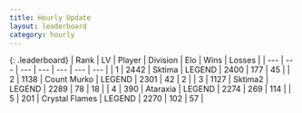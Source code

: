 ```yaml
---
title: Hourly Update
layout: leaderboard
category: hourly
---
```


{: .leaderboard}
| Rank | LV | Player | Division | Elo | Wins | Losses |
| --- | --- | --- | --- | --- | --- | --- |
| <span data-change="0">1</span> | 2442 | <span title="ID: 353063">Sktima</span> | LEGEND | <span data-change="0">2400</span> | <span data-change="0">177</span> | <span data-change="0">45</span> |
| <span data-change="1">2</span> | 1138 | <span title="ID: 498323">Count Murko</span> | LEGEND | <span data-change="0">2301</span> | <span data-change="0">42</span> | <span data-change="0">2</span> |
| <span data-change="-1">3</span> | 1127 | <span title="ID: 402846">Sktima2</span> | LEGEND | <span data-change="-30">2289</span> | <span data-change="0">78</span> | <span data-change="2">18</span> |
| <span data-change="0">4</span> | 390 | <span title="ID: 745153">Ataraxia</span> | LEGEND | <span data-change="5">2274</span> | <span data-change="1">269</span> | <span data-change="0">114</span> |
| <span data-change="0">5</span> | 201 | <span title="ID: 725085">Crystal Flames</span> | LEGEND | <span data-change="5">2270</span> | <span data-change="1">102</span> | <span data-change="0">57</span> |